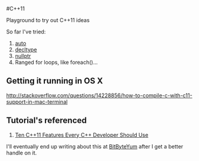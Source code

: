 #C++11

Playground to try out C++11 ideas

So far I've tried:

1. [auto](http://stackoverflow.com/questions/8542873/c11-auto-semantics)
2. [decltype](http://en.wikipedia.org/wiki/Decltype)
3. [nullptr](http://stackoverflow.com/questions/13816385/what-are-the-advantages-of-using-nullptr)
4. Ranged for loops, like foreach()...

## Getting it running in OS X

http://stackoverflow.com/questions/14228856/how-to-compile-c-with-c11-support-in-mac-terminal


## Tutorial's referenced

1. [Ten C++11 Features Every C++ Developer Should Use](http://www.codeproject.com/Articles/570638/Ten-Cplusplus11-Features-Every-Cplusplus-Developer)

I'll eventually end up writing about this at [BitByteYum](http://bitByteYum.com) after I get a better handle on it.